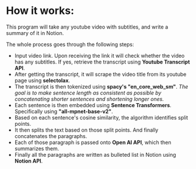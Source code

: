# How it works:
This program will take any youtube video with subtitles, and write a summary of it in Notion.

The whole process goes through the following steps:
- Input video link. Upon receiving the link it will check whether the video has any subtitles. If yes, retrieve the transcript using **Youtube Transcript API**.
- After getting the transcript, it will scrape the video title from its youtube page using **selectolax**.
- The transcript is then tokenized using **spacy's "en_core_web_sm"**. *The goal is to make sentence length as consistent as possible by concatenating shorter sentences and shortening longer ones.*
- Each sentence is then embedded using **Sentence Transformers**. Specifically using **"all-mpnet-base-v2"**.
- Based on each sentence's cosine similarity, the algorithm identifies split points.
- It then splits the text based on those split points. And finally concatenates the paragraphs.
- Each of those paragraph is passed onto **Open AI API**, which then summarizes them.
- Finally all the paragraphs are written as bulleted list in Notion using **Notion API**.
